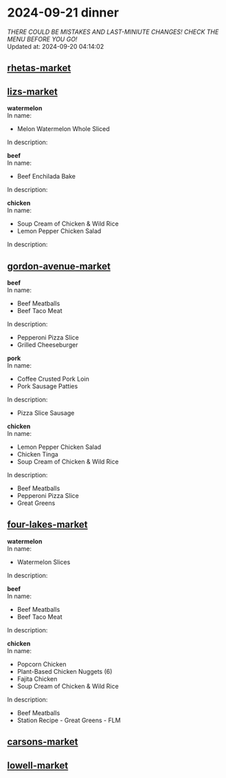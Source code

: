 # 2024-09-21 dinner  
*THERE COULD BE MISTAKES AND LAST-MINIUTE CHANGES! CHECK THE MENU BEFORE YOU GO!*  
Updated at: 2024-09-20 04:14:02  
## [rhetas-market](https://wisc-housingdining.nutrislice.com/menu/rhetas-market/dinner/2024-09-21)  
## [lizs-market](https://wisc-housingdining.nutrislice.com/menu/lizs-market/dinner/2024-09-21)  
**watermelon**  
In name:   
 - Melon Watermelon Whole Sliced  
  
In description:   
  
**beef**  
In name:   
 - Beef Enchilada Bake  
  
In description:   
  
**chicken**  
In name:   
 - Soup Cream of Chicken & Wild Rice  
 - Lemon Pepper Chicken Salad  
  
In description:   
  
## [gordon-avenue-market](https://wisc-housingdining.nutrislice.com/menu/gordon-avenue-market/dinner/2024-09-21)  
**beef**  
In name:   
 - Beef Meatballs  
 - Beef Taco Meat  
  
In description:   
 - Pepperoni Pizza Slice  
 - Grilled Cheeseburger  
  
**pork**  
In name:   
 - Coffee Crusted Pork Loin  
 - Pork Sausage Patties  
  
In description:   
 - Pizza Slice Sausage  
  
**chicken**  
In name:   
 - Lemon Pepper Chicken Salad  
 - Chicken Tinga  
 - Soup Cream of Chicken & Wild Rice  
  
In description:   
 - Beef Meatballs  
 - Pepperoni Pizza Slice  
 - Great Greens  
  
## [four-lakes-market](https://wisc-housingdining.nutrislice.com/menu/four-lakes-market/dinner/2024-09-21)  
**watermelon**  
In name:   
 - Watermelon Slices  
  
In description:   
  
**beef**  
In name:   
 - Beef Meatballs  
 - Beef Taco Meat  
  
In description:   
  
**chicken**  
In name:   
 - Popcorn Chicken  
 - Plant-Based Chicken Nuggets (6)  
 - Fajita Chicken  
 - Soup Cream of Chicken & Wild Rice  
  
In description:   
 - Beef Meatballs  
 - Station Recipe - Great Greens - FLM  
  
## [carsons-market](https://wisc-housingdining.nutrislice.com/menu/carsons-market/dinner/2024-09-21)  
## [lowell-market](https://wisc-housingdining.nutrislice.com/menu/lowell-market/dinner/2024-09-21)  
  
